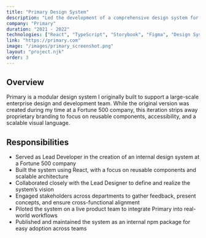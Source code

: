 ```yaml
---
title: "Primary Design System"
description: "Led the development of a comprehensive design system for Primary, a fintech startup. Created reusable components, established design patterns, and built a component library that improved development efficiency and design consistency across the platform."
company: "Primary"
duration: "2021 - 2022"
technologies: ["React", "TypeScript", "Storybook", "Figma", "Design Systems"]
link: "https://primary.com"
image: "/images/primary_screenshot.png"
layout: "project.njk"
order: 3
---
```


## Overview
Primary is a modular design system I originally built to support a large-scale enterprise design and development team. While the original version was created during my time at a Fortune 500 company, this iteration strips away proprietary branding to focus on reusable components, accessibility, and a scalable visual language.

## Responsibilities
- Served as Lead Developer in the creation of an internal design system at a Fortune 500 company
- Built the system using React, with a focus on reusable components and scalable architecture
- Collaborated closely with the Lead Designer to define and realize the system’s vision
- Engaged stakeholders across departments to gather feedback, present concepts, and ensure cross-functional alignment
- Piloted the system on a live product team to integrate Primary into real-world workflows
- Published and maintained the system as an internal npm package for easy adoption across teams
